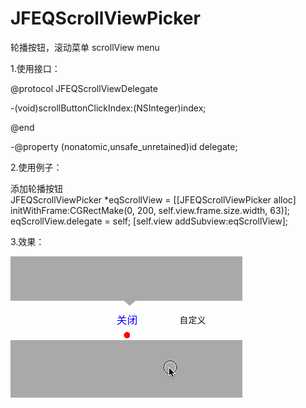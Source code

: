 # JFEQScrollViewPicker

轮播按钮，滚动菜单  scrollView menu

1.使用接口：   

@protocol JFEQScrollViewDelegate <NSObject>

-(void)scrollButtonClickIndex:(NSInteger)index;

@end

-@property (nonatomic,unsafe_unretained)id <JFEQScrollViewDelegate> delegate;


2.使用例子：   

添加轮播按钮    
JFEQScrollViewPicker *eqScrollView = [[JFEQScrollViewPicker alloc] initWithFrame:CGRectMake(0, 200, self.view.frame.size.width, 63)];
eqScrollView.delegate = self;
[self.view addSubview:eqScrollView];  
    
3.效果：   

![轮播按钮效果图](scrollViewPicker.gif)

